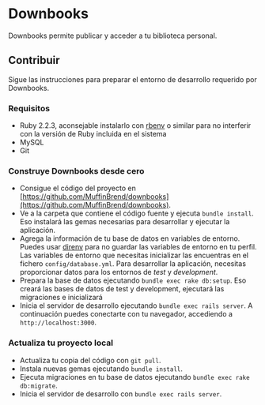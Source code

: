 # Downbooks

Downbooks permite publicar y acceder a tu biblioteca personal.

## Contribuir

Sigue las instrucciones para preparar el entorno de desarrollo requerido
por Downbooks.

### Requisitos

- Ruby 2.2.3, aconsejable instalarlo con
  [rbenv](https://github.com/sstephenson/rbenv) o similar para no interferir
  con la versión de Ruby incluida en el sistema
- MySQL
- Git

### Construye Downbooks desde cero

- Consigue el código del proyecto en
  [https://github.com/MuffinBrend/downbooks](https://github.com/MuffinBrend/downbooks).
- Ve a la carpeta que contiene el código fuente y ejecuta
  `bundle install`. Eso instalará las gemas necesarias para desarrollar y
  ejecutar la aplicación.
- Agrega la información de tu base de datos en variables de entorno. Puedes
  usar [direnv](https://github.com/direnv/direnv) para no guardar las variables
  de entorno en tu perfil. Las variables de entorno que necesitas inicializar
  las encuentras en el fichero `config/database.yml`. Para desarrollar la
  aplicación, necesitas proporcionar datos para los entornos de _test_ y
  _development_.
- Prepara la base de datos ejecutando `bundle exec rake db:setup`. Eso creará
  las bases de datos de test y development, ejecutará las migraciones e
  inicializará
- Inicia el servidor de desarrollo ejecutando `bundle exec rails server`. A
  continuación puedes conectarte con tu navegador, accediendo a
  `http://localhost:3000`.

### Actualiza tu proyecto local

- Actualiza tu copia del código con `git pull`.
- Instala nuevas gemas ejecutando `bundle install`.
- Ejecuta migraciones en tu base de datos ejecutando
  `bundle exec rake db:migrate`.
- Inicia el servidor de desarrollo con `bundle exec rails server`.
